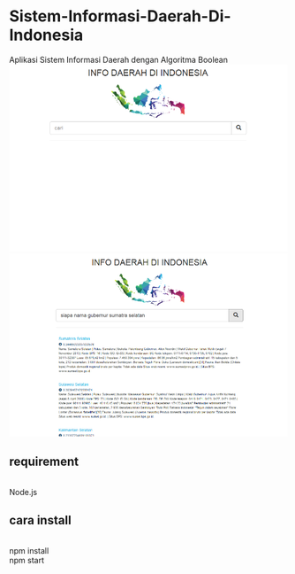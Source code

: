 # Sistem-Informasi-Daerah-Di-Indonesia
Aplikasi Sistem Informasi Daerah dengan Algoritma Boolean 
<br>
<img src="1.png"><br>
<img src="2.png"><br>
<h2>requirement</h2><br>
Node.js
<br>
<h2><b>cara install</b></h2><br>
npm install <br>
npm start

